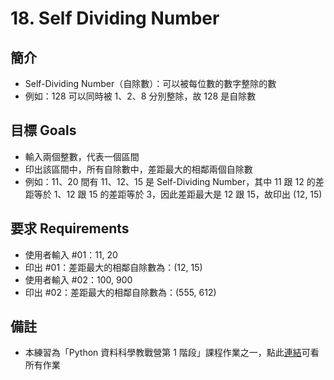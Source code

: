 # 18. Self Dividing Number

## 簡介
- Self-Dividing Number（自除數）：可以被每位數的數字整除的數
- 例如：128 可以同時被 1、2、8 分別整除，故 128 是自除數

## 目標 Goals
- 輸入兩個整數，代表一個區間
- 印出該區間中，所有自除數中，差距最大的相鄰兩個自除數
- 例如：11、20 間有 11、12、15 是 Self-Dividing Number，其中 11 跟 12 的差距等於 1、12 跟 15 的差距等於 3，因此差距最大是 12 跟 15，故印出 (12, 15)

## 要求 Requirements
- 使用者輸入 #01：11, 20 
- 印出 #01：差距最大的相鄰自除數為：(12, 15)
- 使用者輸入 #02：100, 900
- 印出 #02：差距最大的相鄰自除數為：(555, 612)

## 備註
- 本練習為「Python 資料科學教戰營第 1 階段」課程作業之一，點此[連結](https://github.com/ewsailor/1.python-homeworks-level1/blob/main/README.md)可看所有作業